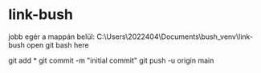 # link-bush


jobb egér a mappán belül: C:\Users\2022404\Documents\bush_venv\link-bush
open git bash here

git add *
git commit -m "initial commit"
git push -u origin main
